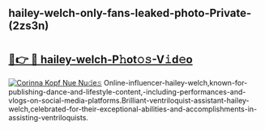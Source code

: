 ## hailey-welch-only-fans​-leaked-photo​-Private-(2zs3n)


# <h2><a href="https://mediaupload.pro?title=hailey-welch&ref=git">🔗👉 🔴 hailey-welch-P𝚑ot𝚘𝚜-V𝚒d𝚎o</a></h2>

[![Corinna Kopf Nue Nu𝚍e𝚜](https://i.imgur.com/0qMVB7G.gif)](https://mediaupload.pro?title=hailey-welch&ref=git)
Online-influencer-hailey-welch,known-for-publishing-dance-and-lifestyle-content,-including-performances-and-vlogs-on-social-media-platforms.Brilliant-ventriloquist-assistant-hailey-welch,celebrated-for-their-exceptional-abilities-and-accomplishments-in-assisting-ventriloquists.  